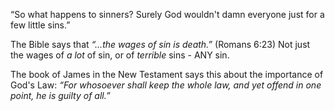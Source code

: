 &ldquo;So what happens to sinners? Surely God wouldn&apos;t damn everyone just for a few little sins.&rdquo;

The Bible says that *&ldquo;...the wages of sin is death.&rdquo;* (Romans 6:23) Not just the wages of *a lot* of sin, or of *terrible* sins - ANY sin.

The book of James in the New Testament says this about the importance of God&apos;s Law: *&ldquo;For whosoever shall keep the whole law, and yet offend in one point, he is guilty of all.&rdquo;*
